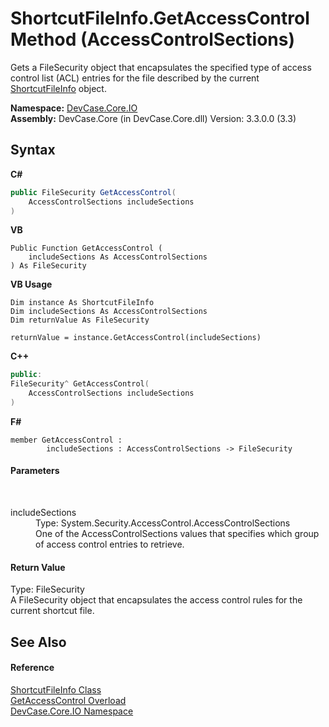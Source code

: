 # ShortcutFileInfo.GetAccessControl Method (AccessControlSections)
 

Gets a FileSecurity object that encapsulates the specified type of access control list (ACL) entries for the file described by the current <a href="T_DevCase_Core_IO_ShortcutFileInfo">ShortcutFileInfo</a> object.

**Namespace:**&nbsp;<a href="N_DevCase_Core_IO">DevCase.Core.IO</a><br />**Assembly:**&nbsp;DevCase.Core (in DevCase.Core.dll) Version: 3.3.0.0 (3.3)

## Syntax

**C#**<br />
``` C#
public FileSecurity GetAccessControl(
	AccessControlSections includeSections
)
```

**VB**<br />
``` VB
Public Function GetAccessControl ( 
	includeSections As AccessControlSections
) As FileSecurity
```

**VB Usage**<br />
``` VB Usage
Dim instance As ShortcutFileInfo
Dim includeSections As AccessControlSections
Dim returnValue As FileSecurity

returnValue = instance.GetAccessControl(includeSections)
```

**C++**<br />
``` C++
public:
FileSecurity^ GetAccessControl(
	AccessControlSections includeSections
)
```

**F#**<br />
``` F#
member GetAccessControl : 
        includeSections : AccessControlSections -> FileSecurity 

```


#### Parameters
&nbsp;<dl><dt>includeSections</dt><dd>Type: System.Security.AccessControl.AccessControlSections<br />One of the AccessControlSections values that specifies which group of access control entries to retrieve.</dd></dl>

#### Return Value
Type: FileSecurity<br />A FileSecurity object that encapsulates the access control rules for the current shortcut file.

## See Also


#### Reference
<a href="T_DevCase_Core_IO_ShortcutFileInfo">ShortcutFileInfo Class</a><br /><a href="Overload_DevCase_Core_IO_ShortcutFileInfo_GetAccessControl">GetAccessControl Overload</a><br /><a href="N_DevCase_Core_IO">DevCase.Core.IO Namespace</a><br />